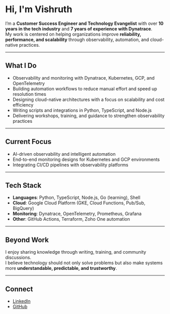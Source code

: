 # Hi, I'm Vishruth  

I’m a **Customer Success Engineer and Technology Evangelist** with over **10 years in the tech industry** and **7 years of experience with Dynatrace**.  
My work is centered on helping organizations improve **reliability, performance, and scalability** through observability, automation, and cloud-native practices.  

---

## What I Do  
- Observability and monitoring with Dynatrace, Kubernetes, GCP, and OpenTelemetry  
- Building automation workflows to reduce manual effort and speed up resolution times  
- Designing cloud-native architectures with a focus on scalability and cost efficiency  
- Writing scripts and integrations in Python, TypeScript, and Node.js  
- Delivering workshops, training, and guidance to strengthen observability practices  

---

## Current Focus  
- AI-driven observability and intelligent automation  
- End-to-end monitoring designs for Kubernetes and GCP environments  
- Integrating CI/CD pipelines with observability platforms  

---

## Tech Stack  
- **Languages**: Python, TypeScript, Node.js, Go (learning), Shell  
- **Cloud**: Google Cloud Platform (GKE, Cloud Functions, Pub/Sub, BigQuery)  
- **Monitoring**: Dynatrace, OpenTelemetry, Prometheus, Grafana  
- **Other**: GitHub Actions, Terraform, Zoho One automation  

---

## Beyond Work  
I enjoy sharing knowledge through writing, training, and community discussions.  
I believe technology should not only solve problems but also make systems more **understandable, predictable, and trustworthy**.  

---

## Connect  
- [LinkedIn](https://www.linkedin.com/in/vishruth)  
- [GitHub](https://github.com/yourusername)  
